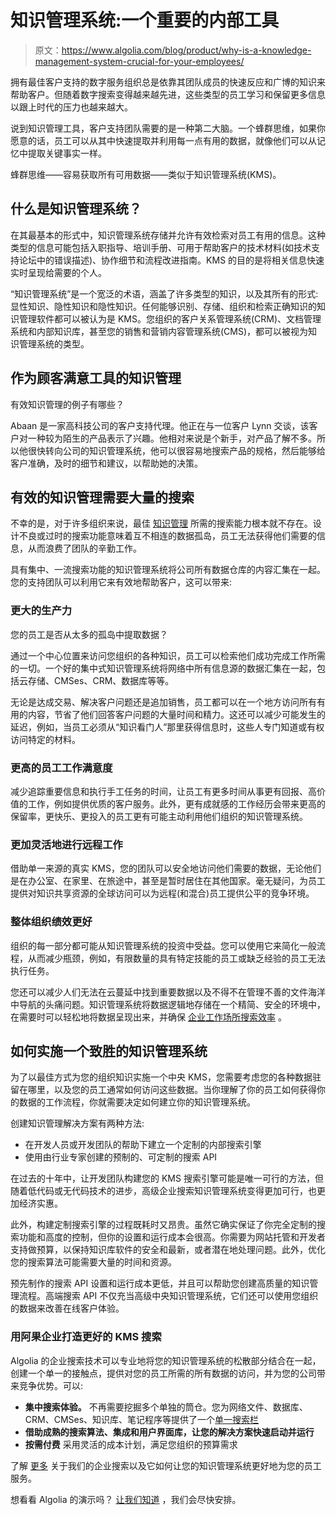 # 知识管理系统:一个重要的内部工具

> 原文：<https://www.algolia.com/blog/product/why-is-a-knowledge-management-system-crucial-for-your-employees/>

拥有最佳客户支持的数字服务组织总是依靠其团队成员的快速反应和广博的知识来帮助客户。但随着数字搜索变得越来越先进，这些类型的员工学习和保留更多信息以跟上时代的压力也越来越大。

说到知识管理工具，客户支持团队需要的是一种第二大脑。一个蜂群思维，如果你愿意的话，员工可以从其中快速提取并利用每一点有用的数据，就像他们可以从记忆中提取关键事实一样。

蜂群思维——容易获取所有可用数据——类似于知识管理系统(KMS)。

## [](#what-is-a-knowledge-management-system)什么是知识管理系统？

在其最基本的形式中，知识管理系统存储并允许有效检索对员工有用的信息。这种类型的信息可能包括入职指导、培训手册、可用于帮助客户的技术材料(如技术支持论坛中的错误描述)、协作细节和流程改进指南。KMS 的目的是将相关信息快速实时呈现给需要的个人。

“知识管理系统”是一个宽泛的术语，涵盖了许多类型的知识，以及其所有的形式:显性知识、隐性知识和隐性知识。任何能够识别、存储、组织和检索正确知识的知识管理软件都可以被认为是 KMS。您组织的客户关系管理系统(CRM)、文档管理系统和内部知识库，甚至您的销售和营销内容管理系统(CMS)，都可以被视为知识管理系统的类型。

## [](#knowledge-management-as-a-customer-satisfaction-tool)作为顾客满意工具的知识管理

有效知识管理的例子有哪些？

Abaan 是一家高科技公司的客户支持代理。他正在与一位客户 Lynn 交谈，该客户对一种较为陌生的产品表示了兴趣。他相对来说是个新手，对产品了解不多。所以他很快转向公司的知识管理系统，他可以很容易地搜索产品的规格，然后能够给客户准确，及时的细节和建议，以帮助她的决策。

## [](#%c2%a0effective-knowledge-management-requires-great-search)有效的知识管理需要大量的搜索

不幸的是，对于许多组织来说，最佳 [知识管理](https://www.algolia.com/blog/product/knowledge-management-what-is-it-and-why-do-we-need-knowledge-management-systems/) 所需的搜索能力根本就不存在。设计不良或过时的搜索功能意味着互不相连的数据孤岛，员工无法获得他们需要的信息，从而浪费了团队的辛勤工作。

具有集中、一流搜索功能的知识管理系统将公司所有数据仓库的内容汇集在一起。您的支持团队可以利用它来有效地帮助客户，这可以带来:

### [](#greater-productivity)更大的生产力

您的员工是否从太多的孤岛中提取数据？

通过一个中心位置来访问您组织的各种知识，员工可以检索他们成功完成工作所需的一切。一个好的集中式知识管理系统将网络中所有信息源的数据汇集在一起，包括云存储、CMSes、CRM、数据库等等。

无论是达成交易、解决客户问题还是追加销售，员工都可以在一个地方访问所有有用的内容，节省了他们回答客户问题的大量时间和精力。这还可以减少可能发生的延迟，例如，当员工必须从“知识看门人”那里获得信息时，这些人专门知道或有权访问特定的材料。

### [](#higher-employee-job-satisfaction)更高的员工工作满意度

减少追踪重要信息和执行手工任务的时间，让员工有更多时间从事更有回报、高价值的工作，例如提供优质的客户服务。此外，更有成就感的工作经历会带来更高的保留率，更快乐、更投入的员工更有可能主动利用他们组织的知识管理系统。

### [](#more-flexibility-for-working-remotely)更加灵活地进行远程工作

借助单一来源的真实 KMS，您的团队可以安全地访问他们需要的数据，无论他们是在办公室、在家里、在旅途中，甚至是暂时居住在其他国家。毫无疑问，为员工提供对知识共享资源的全球访问可以为远程(和混合)员工提供公平的竞争环境。

### [](#better-overall-organizational-performance)整体组织绩效更好

组织的每一部分都可能从知识管理系统的投资中受益。您可以使用它来简化一般流程，从而减少瓶颈，例如，有限数量的具有特定技能的员工或缺乏经验的员工无法执行任务。

您还可以减少人们无法在云蔓延中找到重要数据以及不得不在管理不善的文件海洋中导航的头痛问题。知识管理系统将数据逻辑地存储在一个精简、安全的环境中，在需要时可以轻松地将数据呈现出来，并确保 [企业工作场所搜索效率](https://www.algolia.com/blog/ux/improve-enterprise-workplace-search-efficiency/) 。

## [](#how-to-implement-a-winning-knowledge-management-system)如何实施一个致胜的知识管理系统

为了以最佳方式为您的组织知识实施一个中央 KMS，您需要考虑您的各种数据驻留在哪里，以及您的员工通常如何访问这些数据。当你理解了你的员工如何获得你的数据的工作流程，你就需要决定如何建立你的知识管理系统。

创建知识管理解决方案有两种方法:

*   在开发人员或开发团队的帮助下建立一个定制的内部搜索引擎
*   使用由行业专家创建的预制的、可定制的搜索 API

在过去的十年中，让开发团队构建您的 KMS 搜索引擎可能是唯一可行的方法，但随着低代码或无代码技术的进步，高级企业搜索知识管理系统变得更加可行，也更加经济实惠。

此外，构建定制搜索引擎的过程既耗时又昂贵。虽然它确实保证了你完全定制的搜索功能和高度的控制，但你的设置和运行成本会很高。你需要为网站托管和开发者支持做预算，以保持知识库软件的安全和最新，或者潜在地处理问题。此外，优化您的搜索算法可能需要大量的时间和资源。

预先制作的搜索 API 设置和运行成本更低，并且可以帮助您创建高质量的知识管理流程。高端搜索 API 不仅充当高级中央知识管理系统，它们还可以使用您组织的数据来改善在线客户体验。

### [](#build-a-better-kms-with-algolia-enterprise-search)用阿果企业打造更好的 KMS 搜索

Algolia 的企业搜索技术可以专业地将您的知识管理系统的松散部分结合在一起，创建一个单一的接触点，提供对您的员工所需的所有数据的访问，并为您的公司带来竞争优势。可以:

*   **集中搜索体验。** 不再需要挖掘多个单独的筒仓。您为网络文件、数据库、CRM、CMSes、知识库、笔记程序等提供了一个[单一搜索栏](https://www.algolia.com/doc/guides/solutions/ecommerce/search/autocomplete/federated-search/)
*   **借助成熟的搜索算法、集成和用户界面库，让您的解决方案快速启动并运行**
*   **按需付费** 采用灵活的成本计划，满足您组织的预算需求

了解 [更多](https://www.algolia.com/industries-and-solutions/enterprise/) 关于我们的企业搜索以及它如何让您的知识管理系统更好地为您的员工服务。

想看看 Algolia 的演示吗？ [让我们知道](https://www.algolia.com/demorequest/) ，我们会尽快安排。